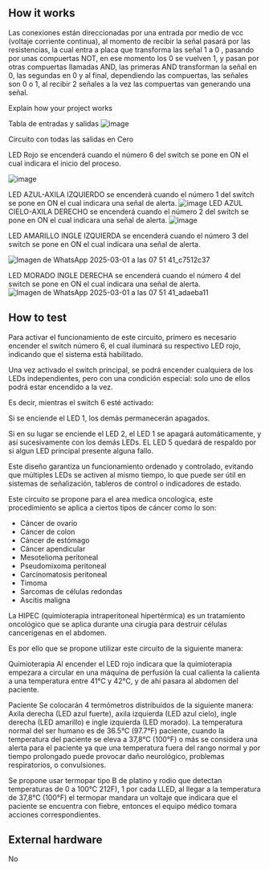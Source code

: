 <!---

This file is used to generate your project datasheet. Please fill in the information below and delete any unused
sections.

You can also include images in this folder and reference them in the markdown. Each image must be less than
512 kb in size, and the combined size of all images must be less than 1 MB.
-->

## How it works
Las conexiones están direccionadas por una entrada por medio de vcc (voltaje corriente continua), al momento de recibir la señal pasará por las resistencias, la cual entra a placa que transforma las señal 1 a 0 , pasando por unas compuertas NOT, en ese momento los 0 se vuelven 1, y pasan por otras compuertas llamadas AND, las primeras AND transforman la señal en 0, las segundas en 0 y al final, dependiendo las compuertas, las señales son 0 o 1, al recibir 2 señales a la vez  las compuertas van generando una señal.

Explain how your project works

Tabla de entradas y salidas
![image](https://github.com/user-attachments/assets/34dafd4c-19b1-46ad-ab33-5741bc8f2dc3)

Circuito con todas las salidas en Cero




LED Rojo se encenderá cuando el número 6 del switch se pone en ON el cual indicara el inicio del proceso.

![image](https://github.com/user-attachments/assets/e44fb032-97bc-4179-b5ba-ab38c8373e64)

LED AZUL-AXILA IZQUIERDO
se encenderá cuando el número 1 del switch se pone en ON el cual indicara una señal de alerta.
![image](https://github.com/user-attachments/assets/c02dad3d-27e4-48ad-9755-940f352f07b8)
LED AZUL CIELO-AXILA DERECHO
se encenderá cuando el número 2 del switch se pone en ON el cual indicara una señal de alerta.
![image](https://github.com/user-attachments/assets/d4a92e2f-c265-406f-90ba-99d5ff68e8cd)

LED AMARILLO INGLE IZQUIERDA
se encenderá cuando el número 3 del switch se pone en ON el cual indicara una señal de alerta.

![Imagen de WhatsApp 2025-03-01 a las 07 51 41_c7512c37](https://github.com/user-attachments/assets/93ac7e1e-e961-4514-8cd6-f28804106f0b)

LED MORADO INGLE DERECHA
se encenderá cuando el número 4 del switch se pone en ON el cual indicara una señal de alerta.
![Imagen de WhatsApp 2025-03-01 a las 07 51 41_adaeba11](https://github.com/user-attachments/assets/f5b89a92-eace-4f22-b3be-e1965a52a510)


## How to test
Para activar el funcionamiento de este circuito, primero es necesario encender el switch número 6, el cual iluminará su respectivo LED rojo, indicando que el sistema está habilitado.

Una vez activado el switch principal, se podrá encender cualquiera de los LEDs independientes, pero con una condición especial: solo uno de ellos podrá estar encendido a la vez.

Es decir, mientras el switch 6 esté activado:

Si se enciende el LED 1, los demás permanecerán apagados.

Si en su lugar se enciende el LED 2, el LED 1 se apagará automáticamente, y así sucesivamente con los demás LEDs. 
EL LED 5 quedará de respaldo por si algun LED principal presente alguna fallo.

Este diseño garantiza un funcionamiento ordenado y controlado, evitando que múltiples LEDs se activen al mismo tiempo, lo que puede ser útil en sistemas de señalización, tableros de control o indicadores de estado.

Este circuito se propone para el area medica oncologica, este procedimiento se aplica a ciertos tipos de cáncer como lo son:
- Cáncer de ovario
- Cáncer de colon
- Cáncer de estómago
- Cáncer apendicular
- Mesotelioma peritoneal
- Pseudomixoma peritoneal
- Carcinomatosis peritoneal
- Timoma
- Sarcomas de células redondas
- Ascitis maligna

La HIPEC (quimioterapia intraperitoneal hipertérmica) es un tratamiento oncológico que se aplica durante una cirugía para destruir células cancerígenas en el abdomen. 

Es por ello que se propone utilizar este circuito de la siguiente manera: 

Quimioterapia
Al encender el LED rojo indicara que la quimioterapia empezara a circular en una máquina de perfusión la cual calienta la calienta a una temperatura entre 41°C y 42°C, y de ahí pasara al abdomen del paciente.

Paciente
Se colocarán 4 termómetros distribuidos de la siguiente manera: Axila derecha (LED azul fuerte), axila izquierda (LED azul cielo), ingle derecha (LED amarillo) e ingle izquierda (LED morado). La temperatura normal del ser humano es de 36.5°C (97.7°F) paciente, cuando la temperatura del paciente se eleva a 37,8°C (100°F) o más se considera una alerta para el paciente ya que una temperatura fuera del rango normal y por tiempo prolongado puede provocar daño neurológico, problemas respiratorios, o convulsiones. 

Se propone usar termopar tipo B de platino y rodio que detectan temperaturas de 0 a 100°C 212F), 1 por cada LLED, al llegar a la temperatura de 37,8°C (100°F) el termopar mandara un voltaje que indicara que el paciente se encuentra con fiebre, entonces el equipo médico tomara acciones correspondientes.


## External hardware

No
